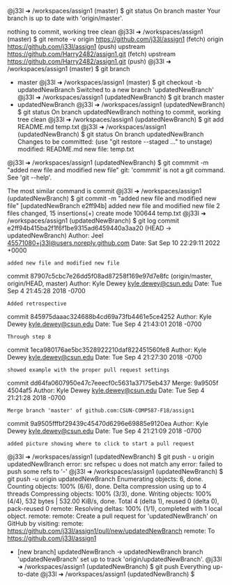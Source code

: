 @j33l ➜ /workspaces/assign1 (master) $ git status
On branch master
Your branch is up to date with 'origin/master'.

nothing to commit, working tree clean
@j33l ➜ /workspaces/assign1 (master) $ git remote -v
origin  https://github.com/j33l/assign1 (fetch)
origin  https://github.com/j33l/assign1 (push)
upstream        https://github.com/Harry2482/assign1.git (fetch)
upstream        https://github.com/Harry2482/assign1.git (push)
@j33l ➜ /workspaces/assign1 (master) $ git branch
* master
@j33l ➜ /workspaces/assign1 (master) $ git checkout -b updatedNewBranch
Switched to a new branch 'updatedNewBranch'
@j33l ➜ /workspaces/assign1 (updatedNewBranch) $ git branch
  master
* updatedNewBranch
@j33l ➜ /workspaces/assign1 (updatedNewBranch) $ git status
On branch updatedNewBranch
nothing to commit, working tree clean
@j33l ➜ /workspaces/assign1 (updatedNewBranch) $ git add README.md temp.txt 
@j33l ➜ /workspaces/assign1 (updatedNewBranch) $ git status
On branch updatedNewBranch
Changes to be committed:
  (use "git restore --staged <file>..." to unstage)
        modified:   README.md
        new file:   temp.txt

@j33l ➜ /workspaces/assign1 (updatedNewBranch) $ git commmit -m "added new file and modified new file"
git: 'commmit' is not a git command. See 'git --help'.

The most similar command is
        commit
@j33l ➜ /workspaces/assign1 (updatedNewBranch) $ git commit -m "added new file and modified new file"
[updatedNewBranch e2ff94b] added new file and modified new file
 2 files changed, 15 insertions(+)
 create mode 100644 temp.txt
@j33l ➜ /workspaces/assign1 (updatedNewBranch) $ git log
commit e2ff94b415ba2f1f6f1be9315ad6459440a3aa20 (HEAD -> updatedNewBranch)
Author: Jeel <45571080+j33l@users.noreply.github.com>
Date:   Sat Sep 10 22:29:11 2022 +0000

    added new file and modified new file

commit 87907c5cbc7e26dd5f08ad87258f169e97d7e8fc (origin/master, origin/HEAD, master)
Author: Kyle Dewey <kyle.dewey@csun.edu>
Date:   Tue Sep 4 21:45:28 2018 -0700

    Added retrospective

commit 845975daaac324688b4cd69a73fb4461e5ce4252
Author: Kyle Dewey <kyle.dewey@csun.edu>
Date:   Tue Sep 4 21:43:01 2018 -0700

    Through step 8

commit 1eca980176ae5bc3528922210daf822451560fe8
Author: Kyle Dewey <kyle.dewey@csun.edu>
Date:   Tue Sep 4 21:27:30 2018 -0700

    showed example with the proper pull request settings

commit dd64fa0607950e47c7eeecf0c5631a37175eb437
Merge: 9a9505f 4504af5
Author: Kyle Dewey <kyle.dewey@csun.edu>
Date:   Tue Sep 4 21:21:28 2018 -0700

    Merge branch 'master' of github.com:CSUN-COMP587-F18/assign1

commit 9a9505fffbf29439c45470d6296e69885e9120ea
Author: Kyle Dewey <kyle.dewey@csun.edu>
Date:   Tue Sep 4 21:21:09 2018 -0700

    added picture showing where to click to start a pull request

@j33l ➜ /workspaces/assign1 (updatedNewBranch) $ git push - u origin updatedNewBranch
error: src refspec u does not match any
error: failed to push some refs to '-'
@j33l ➜ /workspaces/assign1 (updatedNewBranch) $ git push -u origin updatedNewBranch
Enumerating objects: 6, done.
Counting objects: 100% (6/6), done.
Delta compression using up to 4 threads
Compressing objects: 100% (3/3), done.
Writing objects: 100% (4/4), 532 bytes | 532.00 KiB/s, done.
Total 4 (delta 1), reused 0 (delta 0), pack-reused 0
remote: Resolving deltas: 100% (1/1), completed with 1 local object.
remote: 
remote: Create a pull request for 'updatedNewBranch' on GitHub by visiting:
remote:      https://github.com/j33l/assign1/pull/new/updatedNewBranch
remote: 
To https://github.com/j33l/assign1
 * [new branch]      updatedNewBranch -> updatedNewBranch
branch 'updatedNewBranch' set up to track 'origin/updatedNewBranch'.
@j33l ➜ /workspaces/assign1 (updatedNewBranch) $ git push
Everything up-to-date
@j33l ➜ /workspaces/assign1 (updatedNewBranch) $ 
